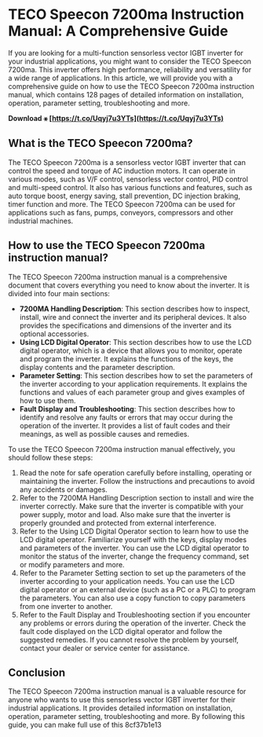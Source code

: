 
 
# TECO Speecon 7200ma Instruction Manual: A Comprehensive Guide
 
If you are looking for a multi-function sensorless vector IGBT inverter for your industrial applications, you might want to consider the TECO Speecon 7200ma. This inverter offers high performance, reliability and versatility for a wide range of applications. In this article, we will provide you with a comprehensive guide on how to use the TECO Speecon 7200ma instruction manual, which contains 128 pages of detailed information on installation, operation, parameter setting, troubleshooting and more.
 
**Download ⚹ [https://t.co/Uqyj7u3YTs](https://t.co/Uqyj7u3YTs)**


 
## What is the TECO Speecon 7200ma?
 
The TECO Speecon 7200ma is a sensorless vector IGBT inverter that can control the speed and torque of AC induction motors. It can operate in various modes, such as V/F control, sensorless vector control, PID control and multi-speed control. It also has various functions and features, such as auto torque boost, energy saving, stall prevention, DC injection braking, timer function and more. The TECO Speecon 7200ma can be used for applications such as fans, pumps, conveyors, compressors and other industrial machines.
 
## How to use the TECO Speecon 7200ma instruction manual?
 
The TECO Speecon 7200ma instruction manual is a comprehensive document that covers everything you need to know about the inverter. It is divided into four main sections:
 
- **7200MA Handling Description**: This section describes how to inspect, install, wire and connect the inverter and its peripheral devices. It also provides the specifications and dimensions of the inverter and its optional accessories.
- **Using LCD Digital Operator**: This section describes how to use the LCD digital operator, which is a device that allows you to monitor, operate and program the inverter. It explains the functions of the keys, the display contents and the parameter description.
- **Parameter Setting**: This section describes how to set the parameters of the inverter according to your application requirements. It explains the functions and values of each parameter group and gives examples of how to use them.
- **Fault Display and Troubleshooting**: This section describes how to identify and resolve any faults or errors that may occur during the operation of the inverter. It provides a list of fault codes and their meanings, as well as possible causes and remedies.

To use the TECO Speecon 7200ma instruction manual effectively, you should follow these steps:

1. Read the note for safe operation carefully before installing, operating or maintaining the inverter. Follow the instructions and precautions to avoid any accidents or damages.
2. Refer to the 7200MA Handling Description section to install and wire the inverter correctly. Make sure that the inverter is compatible with your power supply, motor and load. Also make sure that the inverter is properly grounded and protected from external interference.
3. Refer to the Using LCD Digital Operator section to learn how to use the LCD digital operator. Familiarize yourself with the keys, display modes and parameters of the inverter. You can use the LCD digital operator to monitor the status of the inverter, change the frequency command, set or modify parameters and more.
4. Refer to the Parameter Setting section to set up the parameters of the inverter according to your application needs. You can use the LCD digital operator or an external device (such as a PC or a PLC) to program the parameters. You can also use a copy function to copy parameters from one inverter to another.
5. Refer to the Fault Display and Troubleshooting section if you encounter any problems or errors during the operation of the inverter. Check the fault code displayed on the LCD digital operator and follow the suggested remedies. If you cannot resolve the problem by yourself, contact your dealer or service center for assistance.

## Conclusion
 
The TECO Speecon 7200ma instruction manual is a valuable resource for anyone who wants to use this sensorless vector IGBT inverter for their industrial applications. It provides detailed information on installation, operation, parameter setting, troubleshooting and more. By following this guide, you can make full use of this
 8cf37b1e13
 
